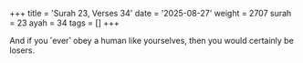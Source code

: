 +++
title = 'Surah 23, Verses 34'
date = '2025-08-27'
weight = 2707
surah = 23
ayah = 34
tags = []
+++

And if you ˹ever˺ obey a human like yourselves, then you would certainly be losers.